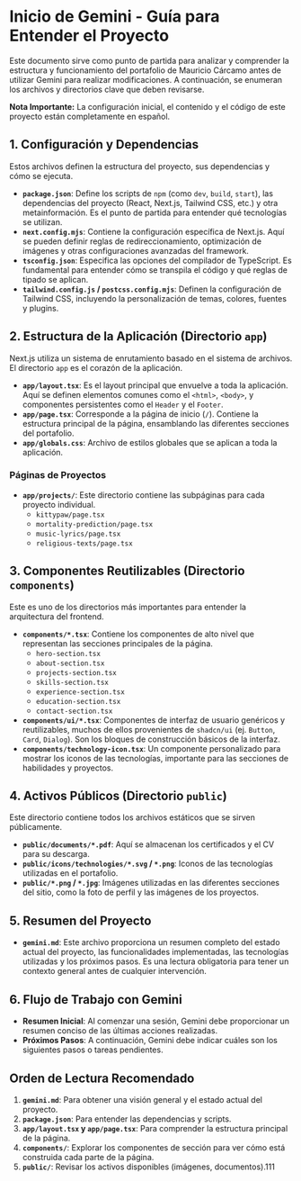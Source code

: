 # Inicio de Gemini - Guía para Entender el Proyecto

Este documento sirve como punto de partida para analizar y comprender la estructura y funcionamiento del portafolio de Mauricio Cárcamo antes de utilizar Gemini para realizar modificaciones. A continuación, se enumeran los archivos y directorios clave que deben revisarse.

**Nota Importante:** La configuración inicial, el contenido y el código de este proyecto están completamente en español.

## 1. Configuración y Dependencias

Estos archivos definen la estructura del proyecto, sus dependencias y cómo se ejecuta.

*   **`package.json`**: Define los scripts de `npm` (como `dev`, `build`, `start`), las dependencias del proyecto (React, Next.js, Tailwind CSS, etc.) y otra metainformación. Es el punto de partida para entender qué tecnologías se utilizan.
*   **`next.config.mjs`**: Contiene la configuración específica de Next.js. Aquí se pueden definir reglas de redireccionamiento, optimización de imágenes y otras configuraciones avanzadas del framework.
*   **`tsconfig.json`**: Especifica las opciones del compilador de TypeScript. Es fundamental para entender cómo se transpila el código y qué reglas de tipado se aplican.
*   **`tailwind.config.js` / `postcss.config.mjs`**: Definen la configuración de Tailwind CSS, incluyendo la personalización de temas, colores, fuentes y plugins.

## 2. Estructura de la Aplicación (Directorio `app`)

Next.js utiliza un sistema de enrutamiento basado en el sistema de archivos. El directorio `app` es el corazón de la aplicación.

*   **`app/layout.tsx`**: Es el layout principal que envuelve a toda la aplicación. Aquí se definen elementos comunes como el `<html>`, `<body>`, y componentes persistentes como el `Header` y el `Footer`.
*   **`app/page.tsx`**: Corresponde a la página de inicio (`/`). Contiene la estructura principal de la página, ensamblando las diferentes secciones del portafolio.
*   **`app/globals.css`**: Archivo de estilos globales que se aplican a toda la aplicación.

### Páginas de Proyectos

*   **`app/projects/`**: Este directorio contiene las subpáginas para cada proyecto individual.
    *   `kittypaw/page.tsx`
    *   `mortality-prediction/page.tsx`
    *   `music-lyrics/page.tsx`
    *   `religious-texts/page.tsx`

## 3. Componentes Reutilizables (Directorio `components`)

Este es uno de los directorios más importantes para entender la arquitectura del frontend.

*   **`components/*.tsx`**: Contiene los componentes de alto nivel que representan las secciones principales de la página.
    *   `hero-section.tsx`
    *   `about-section.tsx`
    *   `projects-section.tsx`
    *   `skills-section.tsx`
    *   `experience-section.tsx`
    *   `education-section.tsx`
    *   `contact-section.tsx`
*   **`components/ui/*.tsx`**: Componentes de interfaz de usuario genéricos y reutilizables, muchos de ellos provenientes de `shadcn/ui` (ej. `Button`, `Card`, `Dialog`). Son los bloques de construcción básicos de la interfaz.
*   **`components/technology-icon.tsx`**: Un componente personalizado para mostrar los iconos de las tecnologías, importante para las secciones de habilidades y proyectos.

## 4. Activos Públicos (Directorio `public`)

Este directorio contiene todos los archivos estáticos que se sirven públicamente.

*   **`public/documents/*.pdf`**: Aquí se almacenan los certificados y el CV para su descarga.
*   **`public/icons/technologies/*.svg` / `*.png`**: Iconos de las tecnologías utilizadas en el portafolio.
*   **`public/*.png` / `*.jpg`**: Imágenes utilizadas en las diferentes secciones del sitio, como la foto de perfil y las imágenes de los proyectos.

## 5. Resumen del Proyecto

*   **`gemini.md`**: Este archivo proporciona un resumen completo del estado actual del proyecto, las funcionalidades implementadas, las tecnologías utilizadas y los próximos pasos. Es una lectura obligatoria para tener un contexto general antes de cualquier intervención.

## 6. Flujo de Trabajo con Gemini

*   **Resumen Inicial**: Al comenzar una sesión, Gemini debe proporcionar un resumen conciso de las últimas acciones realizadas.
*   **Próximos Pasos**: A continuación, Gemini debe indicar cuáles son los siguientes pasos o tareas pendientes.

## Orden de Lectura Recomendado

1.  **`gemini.md`**: Para obtener una visión general y el estado actual del proyecto.
2.  **`package.json`**: Para entender las dependencias y scripts.
3.  **`app/layout.tsx` y `app/page.tsx`**: Para comprender la estructura principal de la página.
4.  **`components/`**: Explorar los componentes de sección para ver cómo está construida cada parte de la página.
5.  **`public/`**: Revisar los activos disponibles (imágenes, documentos).111